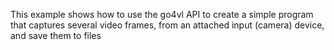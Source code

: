 This example shows how to use the go4vl API to create a simple program that captures several video frames, from an attached input (camera) device, and save them to files